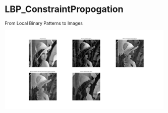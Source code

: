 # LBP_ConstraintPropogation
From Local Binary Patterns to Images

![stack Overflow](https://raw.githubusercontent.com/arkalista/LBP_ConstraintPropogation/DynamicDepth/lenna_MinimaVariations.png)

